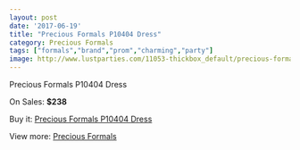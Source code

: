 ```yaml
---
layout: post
date: '2017-06-19'
title: "Precious Formals P10404 Dress"
category: Precious Formals
tags: ["formals","brand","prom","charming","party"]
image: http://www.lustparties.com/11053-thickbox_default/precious-formals-p10404-dress.jpg
---
```

Precious Formals P10404 Dress

On Sales: **$238**
<a href="https://www.lustparties.com/en/precious-formals/3921-precious-formals-p10404-dress.html"><amp-img layout="responsive" width="600" height="600" src="//www.lustparties.com/11053-thickbox_default/precious-formals-p10404-dress.jpg" alt="Precious Formals P10404 Dress 0" /></a>
<a href="https://www.lustparties.com/en/precious-formals/3921-precious-formals-p10404-dress.html"><amp-img layout="responsive" width="600" height="600" src="//www.lustparties.com/11055-thickbox_default/precious-formals-p10404-dress.jpg" alt="Precious Formals P10404 Dress 1" /></a>
<a href="https://www.lustparties.com/en/precious-formals/3921-precious-formals-p10404-dress.html"><amp-img layout="responsive" width="600" height="600" src="//www.lustparties.com/11054-thickbox_default/precious-formals-p10404-dress.jpg" alt="Precious Formals P10404 Dress 2" /></a>

Buy it: [Precious Formals P10404 Dress](https://www.lustparties.com/en/precious-formals/3921-precious-formals-p10404-dress.html "Precious Formals P10404 Dress")

View more: [Precious Formals](https://www.lustparties.com/en/18-precious-formals "Precious Formals")